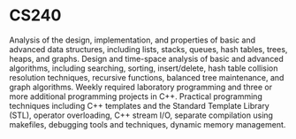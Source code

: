 # CS240

Analysis of the design, implementation, and properties of basic and advanced data structures, including lists, stacks, queues, hash tables, trees, heaps, and graphs. Design and time-space analysis of basic and advanced algorithms, including searching, sorting, insert/delete, hash table collision resolution techniques, recursive functions, balanced tree maintenance, and graph algorithms. Weekly required laboratory programming and three or more additional programming projects in C++. Practical programming techniques including C++ templates and the Standard Template Library (STL), operator overloading, C++ stream I/O, separate compilation using makefiles, debugging tools and techniques, dynamic memory management.
